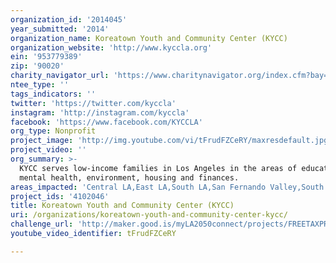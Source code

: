 ```yaml
---
organization_id: '2014045'
year_submitted: '2014'
organization_name: Koreatown Youth and Community Center (KYCC)
organization_website: 'http://www.kyccla.org'
ein: '953779389'
zip: '90020'
charity_navigator_url: 'https://www.charitynavigator.org/index.cfm?bay=search.profile&ein=953779389'
ntee_type: ''
tags_indicators: ''
twitter: 'https://twitter.com/kyccla'
instagram: 'http://instagram.com/kyccla'
facebook: 'https://www.facebook.com/KYCCLA'
org_type: Nonprofit
project_image: 'http://img.youtube.com/vi/tFrudFZCeRY/maxresdefault.jpg'
project_video: ''
org_summary: >-
  KYCC serves low-income families in Los Angeles in the areas of education,
  mental health, environment, housing and finances.
areas_impacted: 'Central LA,East LA,South LA,San Fernando Valley,South Bay,Westside,Other:'
project_ids: '4102046'
title: Koreatown Youth and Community Center (KYCC)
uri: /organizations/koreatown-youth-and-community-center-kycc/
challenge_url: 'http://maker.good.is/myLA2050connect/projects/FREETAXPREP.html'
youtube_video_identifier: tFrudFZCeRY

---
```

